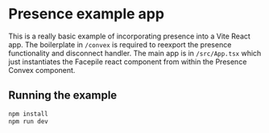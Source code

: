 # Presence example app

This is a really basic example of incorporating presence into a Vite React app.
The boilerplate in `/convex` is required to reexport the presence functionality
and disconnect handler. The main app is in `/src/App.tsx` which just
instantiates the Facepile react component from within the Presence Convex
component.

## Running the example

```bash
npm install
npm run dev
```
